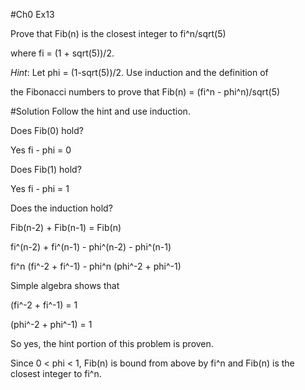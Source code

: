 #Ch0 Ex13

Prove that Fib(n) is the closest integer to fi^n/sqrt(5)

where fi = (1 + sqrt(5))/2.

*Hint*: Let phi = (1-sqrt(5))/2.  Use induction and the definition of 

the Fibonacci numbers to prove that Fib(n) = (fi^n - phi^n)/sqrt(5)

#Solution
Follow the hint and use induction.

Does Fib(0) hold?

Yes fi - phi = 0

Does Fib(1) hold?

Yes fi - phi = 1 

Does the induction hold?

Fib(n-2) + Fib(n-1) = Fib(n)

fi^(n-2) + fi^(n-1) - phi^(n-2) - phi^(n-1)

fi^n (fi^-2 + fi^-1) - phi^n (phi^-2 + phi^-1)

Simple algebra shows that 

(fi^-2 + fi^-1) = 1

(phi^-2 + phi^-1) = 1

So yes, the hint portion of this problem is proven.  

Since 0 < phi < 1, Fib(n) is bound from above by fi^n and Fib(n)
is the closest integer to fi^n.  
